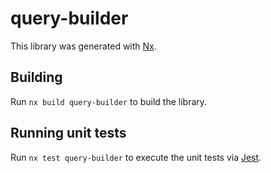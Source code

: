 # query-builder

This library was generated with [Nx](https://nx.dev).

## Building

Run `nx build query-builder` to build the library.

## Running unit tests

Run `nx test query-builder` to execute the unit tests via [Jest](https://jestjs.io).
